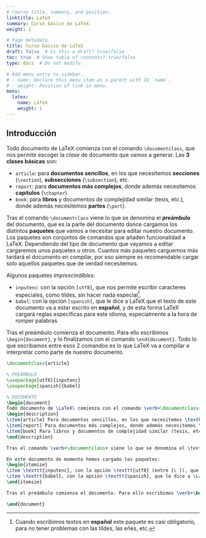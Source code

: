 ```yaml
---
# Course title, summary, and position.
linktitle: LaTeX
summary: Curso básico de LaTeX.
weight: 1

# Page metadata.
title: Curso básico de LaTeX
draft: false  # Is this a draft? true/false
toc: true  # Show table of contents? true/false
type: docs  # Do not modify.

# Add menu entry to sidebar.
# - name: Declare this menu item as a parent with ID `name`.
# - weight: Position of link in menu.
menu:
  latex:
    name: LaTeX
    weight: 1
---
```


## Introducción

Todo documento de LaTeX comienza con el comando `\documentclass`, que nos permite escoger la _clase_ de documento que vamos a generar. Las **3 clases básicas** son:

* `article`: para **documentos sencillos**, en los que necesitemos **secciones** (`\section`), **subsecciones** (`\subsection`), etc.
* `report`: para **documentos más complejos**, donde además necesitemos **capítulos** (`\chapter`).
* `book`: para **libros** y documentos de complejidad similar (tesis, etc.), donde además necesitemos **partes** (`\part`).

Tras el comando `\documentclass` viene lo que se denomina el **preámbulo** del documento, que es la parte del documento donce cargamos los distintos **paquetes** que vamos a necesitar para editar nuestro documento. Los paquetes son conjuntos de comandos que añaden funcionalidad a LaTeX. Dependiendo del tipo de documento que vayamos a editar cargaremos unos paquetes u otros. Cuantos más paquetes carguemos más tardará el documento en compilar, por eso siempre es recomendable cargar solo aquellos paquetes que de verdad necesitemos.

Algunos paquetes _imprescindibles_:

- `inputenc`: con la opción `[utf8]`, que nos permite escribir caracteres especiales, como tildes, sin hacer nada especial[^1].
- `babel`: con la opción `[spanish]`, que le dice a LaTeX que el texto de este documento va a estar escrito en **español**, y de esta forma LaTeX cargará reglas específicas para este idioma, especialmente a la hora de romper palabras.

Tras el preámbulo comienza el documento. Para ello escribimos `\begin{document}`, y lo finalizamos con el comando `\end{document}`. Todo lo que escribamos entre esos 2 comandos es lo que LaTeX va a compilar e interpretar como parte de nuestro documento.

[^1]: Cuando escribimos textos en **español** este paquete es casi obligatorio, para no tener problemas con las tildes, las eñes, etc.

```latex
\documentclass{article}

% PREÁMBULO
\usepackage[utf8]{inputenc}
\usepackage[spanish]{babel}

% DOCUMENTO
\begin{document}
Todo documento de \LaTeX\ comienza con el comando \verb+\documentclass+, que nos permite escoger la \textit{clase} de documento que vamos a generar. Las \textbf{3 clases básicas} son:
\begin{description}
\item[article] Para documentos sencillos, en los que necesitemos \textbf{secciones} (\verb+\section+), \textbf{subsecciones} (\verb+\subsection+), etc.
\item[report] Para documentos más complejos, donde además necesitemos \textbf{capítulos} (\verb+\chapter+).
\item[book] Para libros y documentos de complejidad similar (tesis, etc.), donde además necesitemos \textbf{partes} (\verb+\part+).
\end{description}

Tras el comando \verb+\documentclass+ viene lo que se denomina el \textbf{preámbulo} del documento, que es la parte del documento donce cargamos los distintos \textbf{paquetes} que vamos a necesitar para editar nuestro documento. Los paquetes son conjuntos de comandos que añaden funcionalidad a \LaTeX. Dependiendo del tipo de documento que vayamos a editar cargaremos unos paquetes u otros. Cuantos más paquetes carguemos más tardará el documento en compilar, por eso siempre es recomendable cargar solo aquellos paquetes que de verdad necesitemos.

En este documento de momento hemos cargado los paquetes:
\begin{itemize}
\item \texttt{inputenc}, con la opción \texttt{utf8} (entre [\ ]), que nos permite escribir caracteres especiales, como tildes, sin hacer nada especial\footnote{Cuando escribimos textos en español este paquete es casi obligatorio, para no tener problemas con las tildes, las eñes, etc.}.
\item \texttt{babel}, con la opción \texttt{spanish}, que le dice a \LaTeX\ que el texto de este documento va a estar escrito en español, y de esta forma \LaTeX\ cargará reglas específicas para este idioma, especialmente a la hora de romper palabras.
\end{itemize}

Tras el preámbulo comienza el documento. Para ello escribimos \verb+\begin{document}+, y lo finalizamos con el comando \verb+\end{document}+. Todo lo que escribamos entre esos 2 comandos es lo que \LaTeX\ va a compilar e interpretar como parte de nuestro documento.

\end{document}
```